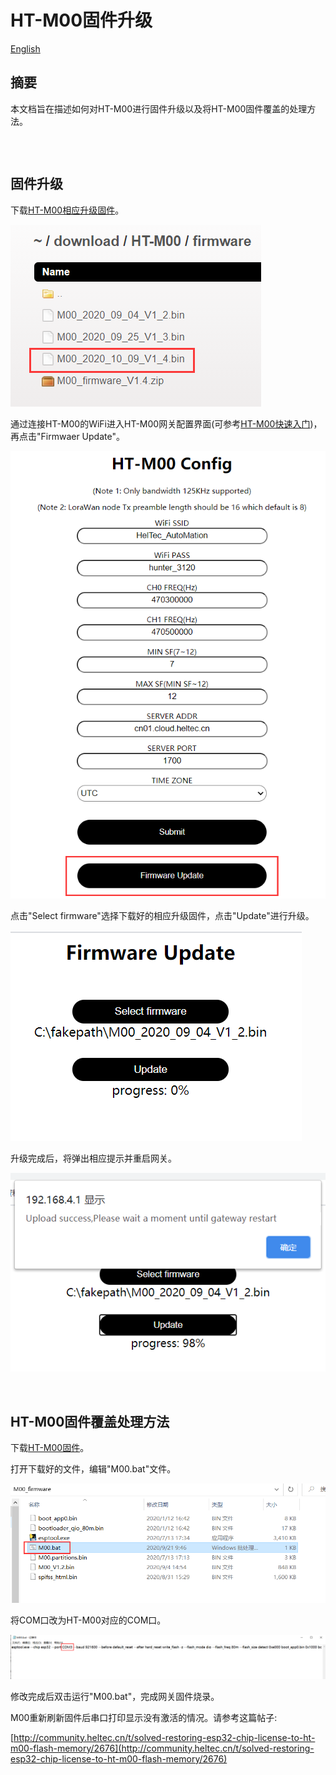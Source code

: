 # HT-M00固件升级
[English](https://heltec-automation-docs.readthedocs.io/en/latest/gateway/ht-m00/update_firmware.html)

## 摘要

本文档旨在描述如何对HT-M00进行固件升级以及将HT-M00固件覆盖的处理方法。

```Tip:: 由于HT-M00固件版本V1.8更新了网关激活码算法。 因此，从V1.7及以下版本升级到V1.8及以上版本需要重新激活HT-M00网关。 请将网关ESP32芯片ID发送至“ support@heltec.cn”，我们将为您重新计算激活码并将其上传至服务器。

```

&nbsp;

## 固件升级

下载[HT-M00相应升级固件](https://resource.heltec.cn/download/HT-M00/firmware)。

![](img/update_firmware/01.png)

通过连接HT-M00的WiFi进入HT-M00网关配置界面(可参考[HT-M00快速入门](https://heltec-automation.readthedocs.io/zh_CN/latest/gateway/ht-m00/quick_start.html))，再点击"Firmwaer Update"。

![](img/update_firmware/02.png)

点击"Select firmware"选择下载好的相应升级固件，点击"Update"进行升级。

![](img/update_firmware/03.png)

升级完成后，将弹出相应提示并重启网关。

![](img/update_firmware/04.png)

&nbsp;

## HT-M00固件覆盖处理方法

下载[HT-M00固件](https://resource.heltec.cn/download/HT-M00/firmware/M00_firmware_V1.4.zip)。

打开下载好的文件，编辑"M00.bat"文件。

![](img/update_firmware/05.png)

将COM口改为HT-M00对应的COM口。

![](img/update_firmware/06.png)

修改完成后双击运行"M00.bat"，完成网关固件烧录。

M00重新刷新固件后串口打印显示没有激活的情况。请参考这篇帖子:

[http://community.heltec.cn/t/solved-restoring-esp32-chip-license-to-ht-m00-flash-memory/2676](http://community.heltec.cn/t/solved-restoring-esp32-chip-license-to-ht-m00-flash-memory/2676)

```Tip:: 此固件版本为V1.4，可根据"固件升级"方法对固件进行升级。

```

